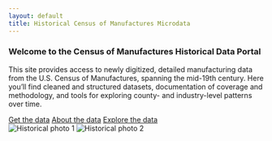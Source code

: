 ```yaml
---
layout: default
title: Historical Census of Manufactures Microdata
---
```


### Welcome to the Census of Manufactures Historical Data Portal
This site provides access to newly digitized, detailed manufacturing data from the U.S. Census of Manufactures, spanning the mid-19th century. Here you’ll find cleaned and structured datasets, documentation of coverage and methodology, and tools for exploring county- and industry-level patterns over time.

<div class="button-container">
  <a href="get-data.html">Get the data</a>
  <a href="about.html">About the data</a>
  <a href="explore.html">Explore the data</a>
</div>

<div class="image-container">
  <img src="/CMF_data/assets/images/Belchers.jpg" alt="Historical photo 1">
  <img src="/CMF_data/assets/images/belchers_sheet.png" alt="Historical photo 2">
</div>


